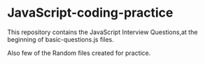 # JavaScript-coding-practice


This repository contains the JavaScript Interview Questions,at the beginning of basic-questions.js files.

Also few of the  Random files created for practice.
